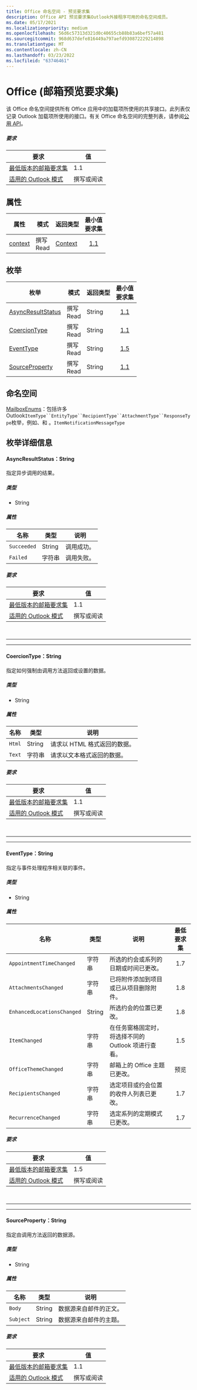 ```yaml
---
title: Office 命名空间 - 预览要求集
description: Office API 预览要求集Outlook外接程序可用的命名空间成员。
ms.date: 05/17/2021
ms.localizationpriority: medium
ms.openlocfilehash: 56d6c57313d321d0c40655cb88b83a6bef57a481
ms.sourcegitcommit: 968d637defe816449a797aefd930872229214898
ms.translationtype: MT
ms.contentlocale: zh-CN
ms.lasthandoff: 03/23/2022
ms.locfileid: "63746461"
---
```

# <a name="office-mailbox-preview-requirement-set"></a>Office (邮箱预览要求集) 

该 Office 命名空间提供所有 Office 应用中的加载项所使用的共享接口。此列表仅记录 Outlook 加载项所使用的接口。有关 Office 命名空间的完整列表，请参阅[公用 API](/javascript/api/office?view=outlook-js-preview&preserve-view=true)。

##### <a name="requirements"></a>要求

|要求| 值|
|---|---|
|[最低版本的邮箱要求集](../../requirement-sets/outlook-api-requirement-sets.md)| 1.1|
|[适用的 Outlook 模式](../../../outlook/outlook-add-ins-overview.md#extension-points)| 撰写或阅读|

## <a name="properties"></a>属性

| 属性 | 模式 | 返回类型 | 最小值<br>要求集 |
|---|---|---|:---:|
| [context](office.context.md) | 撰写<br>Read | [Context](/javascript/api/office/office.context?view=outlook-js-preview&preserve-view=true) | [1.1](../requirement-set-1.1/outlook-requirement-set-1.1.md) |

## <a name="enumerations"></a>枚举

| 枚举 | 模式 | 返回类型 | 最小值<br>要求集 |
|---|---|---|:---:|
| [AsyncResultStatus](#asyncresultstatus-string) | 撰写<br>Read | String | [1.1](../requirement-set-1.1/outlook-requirement-set-1.1.md) |
| [CoercionType](#coerciontype-string) | 撰写<br>Read | String | [1.1](../requirement-set-1.1/outlook-requirement-set-1.1.md) |
| [EventType](#eventtype-string) | 撰写<br>Read | String | [1.5](../requirement-set-1.5/outlook-requirement-set-1.5.md) |
| [SourceProperty](#sourceproperty-string) | 撰写<br>Read | String | [1.1](../requirement-set-1.1/outlook-requirement-set-1.1.md) |

## <a name="namespaces"></a>命名空间

[MailboxEnums](/javascript/api/outlook/office.mailboxenums.attachmentcontentformat?view=outlook-js-preview&preserve-view=true)：包括许多Outlook`ItemType``EntityType``RecipientType``AttachmentType``ResponseType`枚举，例如、和 。`ItemNotificationMessageType`

## <a name="enumeration-details"></a>枚举详细信息

#### <a name="asyncresultstatus-string"></a>AsyncResultStatus：String

指定异步调用的结果。

##### <a name="type"></a>类型

*   String

##### <a name="properties"></a>属性

|名称| 类型| 说明|
|---|---|---|
|`Succeeded`| String|调用成功。|
|`Failed`| 字符串|调用失败。|

##### <a name="requirements"></a>要求

|要求| 值|
|---|---|
|[最低版本的邮箱要求集](../../requirement-sets/outlook-api-requirement-sets.md)| 1.1|
|[适用的 Outlook 模式](../../../outlook/outlook-add-ins-overview.md#extension-points)| 撰写或阅读|

<br>

---
---

#### <a name="coerciontype-string"></a>CoercionType：String

指定如何强制由调用方法返回或设置的数据。

##### <a name="type"></a>类型

*   String

##### <a name="properties"></a>属性

|名称| 类型| 说明|
|---|---|---|
|`Html`| String|请求以 HTML 格式返回的数据。|
|`Text`| 字符串|请求以文本格式返回的数据。|

##### <a name="requirements"></a>要求

|要求| 值|
|---|---|
|[最低版本的邮箱要求集](../../requirement-sets/outlook-api-requirement-sets.md)| 1.1|
|[适用的 Outlook 模式](../../../outlook/outlook-add-ins-overview.md#extension-points)| 撰写或阅读|

<br>

---
---

#### <a name="eventtype-string"></a>EventType：String

指定与事件处理程序相关联的事件。

##### <a name="type"></a>类型

*   String

##### <a name="properties"></a>属性

| 名称 | 类型 | 说明 | 最低要求集 |
|---|---|---|:---:|
|`AppointmentTimeChanged`| 字符串 | 所选的约会或系列的日期或时间已更改。 | 1.7 |
|`AttachmentsChanged`| 字符串 | 已将附件添加到项目或已从项目删除附件。 | 1.8 |
|`EnhancedLocationsChanged`| String | 所选约会的位置已更改。 | 1.8 |
|`ItemChanged`| 字符串 | 在任务窗格固定时，将选择不同的 Outlook 项进行查看。 | 1.5 |
|`OfficeThemeChanged`| 字符串 | 邮箱上的 Office 主题已更改。 | 预览 |
|`RecipientsChanged`| 字符串 | 选定项目或约会位置的收件人列表已更改。 | 1.7 |
|`RecurrenceChanged`| 字符串 | 选定系列的定期模式已更改。 | 1.7 |

##### <a name="requirements"></a>要求

|要求| 值|
|---|---|
|[最低版本的邮箱要求集](../../requirement-sets/outlook-api-requirement-sets.md)| 1.5 |
|[适用的 Outlook 模式](../../../outlook/outlook-add-ins-overview.md#extension-points)| 撰写或阅读|

<br>

---
---

#### <a name="sourceproperty-string"></a>SourceProperty：String

指定由调用方法返回的数据源。

##### <a name="type"></a>类型

*   String

##### <a name="properties"></a>属性

|名称| 类型| 说明|
|---|---|---|
|`Body`| String|数据源来自邮件的正文。|
|`Subject`| String|数据源来自邮件的主题。|

##### <a name="requirements"></a>要求

|要求| 值|
|---|---|
|[最低版本的邮箱要求集](../../requirement-sets/outlook-api-requirement-sets.md)| 1.1|
|[适用的 Outlook 模式](../../../outlook/outlook-add-ins-overview.md#extension-points)| 撰写或阅读|
